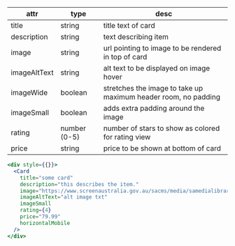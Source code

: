 | attr         | type         | desc                                                           |
| ------------ | ------------ | -------------------------------------------------------------- |
| title        | string       | title text of card                                             |
| description  | string       | text describing item                                           |
| image        | string       | url pointing to image to be rendered in top of card            |
| imageAltText | string       | alt text to be displayed on image hover                        |
| imageWide    | boolean      | stretches the image to take up maximum header room, no padding |
| imageSmall   | boolean      | adds extra padding around the image                            |
| rating       | number (0-5) | number of stars to show as colored for rating view             |
| price        | string       | price to be shown at bottom of card                            |

```jsx
<div style={{}}>
  <Card
    title="some card"
    description="this describes the item."
    image="https://www.screenaustralia.gov.au/sacms/media/samedialibrary/screenguide/titles/tid33797-mountain/tid33797-web/tid33797-mountain-001-hero.jpg"
    imageAltText="alt image txt"
    imageSmall
    rating={4}
    price="79.99"
    horizontalMobile
  />
</div>
```
